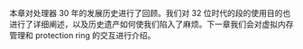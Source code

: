 本章对处理器 30 年的发展历史进行了回顾。我们对 32 位时代的段的使用目的也进行了详细阐述，以及历史遗产如何使我们陷入了麻烦。下一章我们会对虚拟内存管理和 protection ring 的交互进行介绍。

